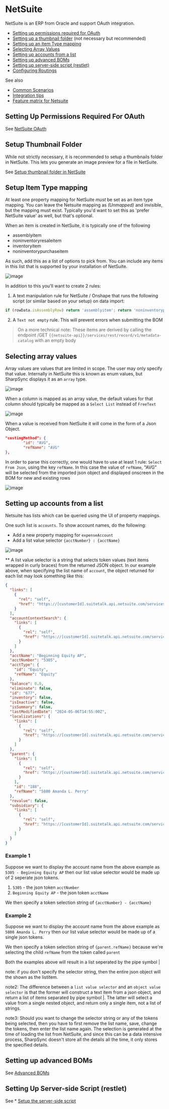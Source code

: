 # NetSuite
NetSuite is an ERP from Oracle and support OAuth integration.


* [Setting up permissions required for OAuth](#setting-up-permissions-required-for-oauth)
* [Setting up a thumbnail folder](#setup-thumbnail-folder) (not necessary but recommended)
* [Setting up an item Type mapping](#setup-item-type-mapping)
* [Selecting Array Values](#selecting-array-values)
* [Setting up accounts from a list](#setting-up-accounts-from-a-list)
* [Setting up advanced BOMs](#setting-up-advanced-boms)
* [Setting up server-side script (restlet)](#setting-up-server-side-script-(restlet))
* [Configuring Routings](markdown/configure_routings.md) 

See also
* [Common Scenarios](markdown/common-scenarios.md)
* [Integration tips](markdown/developer-tips.md)
* [Feature matrix for Netsuite](markdown/feature_matrix_netsuite.md)

## Setting Up Permissions Required For OAuth

See [NetSuite OAuth](markdown/netsuite_oauth.md)

## Setup Thumbnail Folder

While not strictly necessary, it is recommended to setup a thumbnails folder in NetSuite. This lets you generate an image preview for a file in NetSuite.

See [Setup thumbnail folder in NetSuite](markdown/netsuite_setup_thumbnail_folder.md)

## Setup Item Type mapping 

At least one property mapping for NetSuite _must_ be set as an item type mapping. You can leave the Netsuite mapping as _(Unmapped)_ and invisible, but the mapping must exist.
Typically you'd want to set this as 'prefer NetSuite value' as well, but that's optional.

When an item is created in NetSuite, it is typically one of the following 
* assemblyitem
* noninventoryresaleitem
* inventoryitem
* noninventorypurchaseitem

As such, add this as a list of options to pick from. You can include any items in this list that is supported by your installation of NetSuite.

![image](https://github.com/SharpSync/docs/blob/main/datasources/netsuite/images/item-type-mapping.png)

In addition to this you'll want to create 2 rules:
1. A text manipulation rule for NetSuite / Onshape that runs the following script (or similar based on your setup) on data import:

```Javascript
if (rowData.isAssemblyRow) return 'assemblyitem'; return 'noninventorypurchaseitem';
```

2. A `Text not empty` rule. This will prevent errors when submitting the BOM

> On a more technical note: These items are derived by calling the endpoint /GET `{{netsuite-api}}/services/rest/record/v1/metadata-catalog` with an empty body

## Selecting array values

Array values are values that are limited in scope. The user may only specify that value. Internally in NetSuite this is known as enum values, but SharpSync displays it as an `array` type.

![image](https://github.com/SharpSync/docs/assets/5020751/241706db-2b2e-4a35-ac27-9ac8fe814d2e)

When a column is mapped as an array value, the default values for that column should typically be mapped as a `Select List` instead of `FreeText`

![image](https://github.com/SharpSync/docs/blob/main/datasources/netsuite/images/array_values_select_list.png)

When a  value is received from NetSuite it will come in the form of a Json Object.

```Json
"costingMethod": {
        "id": "AVG",
        "refName": "AVG"
},
```

In order to parse this correctly, one would have to use at least 1 rule: `Select From Json`, using the key `refName`. In this case the value of `refName`, "AVG" will be selected from the imported json object and displayed onscreen in the BOM for new and existing rows

![image](https://github.com/SharpSync/docs/assets/5020751/f181838b-f92e-4438-a68c-c34022774b05)

## Setting up accounts from a list
Netsuite has lists which can be queried using the UI of property mappings.

One such list is `accounts`. To show account names, do the following:
* Add a new property mapping for `expenseAccount`
* Add a list value selector `{acctNumber} : {acctName}`

![image](https://github.com/SharpSync/docs/blob/main/datasources/netsuite/images/account_name_selection.png)

** A list value selector is a string that selects token values (text items wrapped in curly braces) from the returned JSON object.
In our example above, when specifying the list name of `account`, the object returned for each list may look something like this:

```Json
{
  "links": [
    {
      "rel": "self",
      "href": "https://[customerId].suitetalk.api.netsuite.com/services/rest/record/v1/account/677"
    }
  ],
  "accountContextSearch": {
    "links": [
      {
        "rel": "self",
        "href": "https://[customerId].suitetalk.api.netsuite.com/services/rest/record/v1/account/677/accountContextSearch"
      }
    ]
  },
  "acctName": "Beginning Equity AP",
  "acctNumber": "5305",
  "acctType": {
    "id": "Equity",
    "refName": "Equity"
  },
  "balance": 0.0,
  "eliminate": false,
  "id": "677",
  "inventory": false,
  "isInactive": false,
  "isSummary": false,
  "lastModifiedDate": "2024-05-06T14:55:00Z",
  "localizations": {
    "links": [
      {
        "rel": "self",
        "href": "https://[customerId].suitetalk.api.netsuite.com/services/rest/record/v1/account/677/localizations"
      }
    ]
  },
  "parent": {
    "links": [
      {
        "rel": "self",
        "href": "https://[customerId].suitetalk.api.netsuite.com/services/rest/record/v1/account/188"
      }
    ],
    "id": "188",
    "refName": "5800 Amanda L. Perry"
  },
  "revalue": false,
  "subsidiary": {
    "links": [
      {
        "rel": "self",
        "href": "https://[customerId].suitetalk.api.netsuite.com/services/rest/record/v1/account/677/subsidiary"
      }
    ]
  }
}
```

### Example 1
Suppose we want to display the account name from the above example as `5305 - Beginning Equity AP` then our list value selector would be made up of 2 seperate json tokens.
1. `5305` - the json token `acctNumber`
2. `Beginning Equity AP` - the json token `acctName`

We then specify a token selection string of `{acctNumber} - {acctName}`

### Example 2
Suppose we want to display the account name from the above example as `5800 Amanda L. Perry` then our list value selector would be made up of a single json tokens.

We then specify a token selection string of `{parent.refName}` because we're selecting the child `refName` from the token called `parent`

Both the examples above will result in a list seperated by the pipe symbol |

note: if you don't specify the selector string, then the entire json object will the shown as the listitem.

note2: The difference between a `list value selector` and an `object value selector` is that the former will construct a text item from a json object, and return a list of items separated by pipe symbol |. The latter will select a value from a single nested object, and return only a single item, not a list of strings.

note3: Should you want to change the selector string or any of the tokens being selected, then you have to first remove the list name, save, change the tokens, then enter the list name again. The selection is generated at the time of loading the list from NetSuite, and since this can be a data intensive process, SharpSync doesn't store all the details all the time, it only stores the specified details.

## Setting up advanced BOMs

See [Advanced BOMs](markdown/advanced_boms.md)

## Setting Up Server-side Script (restlet)

See * [Setup the server-side script](markdown/advanced_boms.md#setup-the-server-side-script)
